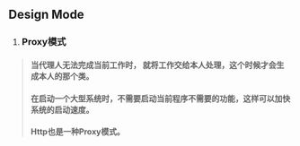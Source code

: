 ## Design Mode

1. ### Proxy模式
  > #### 当代理人无法完成当前工作时， 就将工作交给本人处理，这个时候才会生成本人的那个类。
  > #### 在启动一个大型系统时，不需要启动当前程序不需要的功能，这样可以加快系统的启动速度。
  > #### Http也是一种Proxy模式。